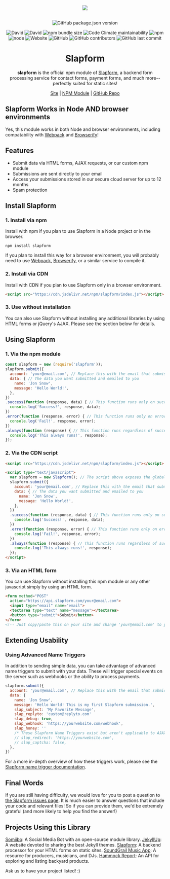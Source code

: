 <div align="center">
  <a href="https://cdn.itwcreativeworks.com/assets/slapform/images/logo/slapform-brandmark-blue-x.svg">
    <img src="https://cdn.itwcreativeworks.com/assets/slapform/images/logo/slapform-brandmark-blue-x.svg">
  </a>
  <br>
  <br>

  ![GitHub package.json version](https://img.shields.io/github/package-json/v/slapform/slapform.svg)

  ![David](https://img.shields.io/david/slapform/slapform.svg)
  ![David](https://img.shields.io/david/dev/slapform/slapform.svg) <!-- ![GitHub code size in bytes](https://img.shields.io/github/languages/code-size/slapform/slapform.svg) -->
  ![npm bundle size](https://img.shields.io/bundlephobia/min/slapform.svg)
  ![Code Climate maintainability](https://img.shields.io/codeclimate/maintainability-percentage/slapform/slapform.svg)
  ![npm](https://img.shields.io/npm/dm/slapform.svg)
  ![node](https://img.shields.io/node/v/slapform.svg)
  ![Website](https://img.shields.io/website/https/itwcreativeworks.com.svg)
  ![GitHub](https://img.shields.io/github/license/slapform/slapform.svg)
  ![GitHub contributors](https://img.shields.io/github/contributors/slapform/slapform.svg)
  ![GitHub last commit](https://img.shields.io/github/last-commit/slapform/slapform.svg)

  # Slapform
  **slapform** is the official npm module of [Slapform](https://slapform.com), a backend form processing service for contact forms, payment forms, and much more--perfectly suited for static sites!

  [Site](https://slapform.com) | [NPM Module](https://www.npmjs.com/package/slapform) | [GitHub Repo](https://github.com/slapform/slapform)

</div>

## Slapform Works in Node AND browser environments
Yes, this module works in both Node and browser environments, including compatability with [Webpack](https://www.npmjs.com/package/webpack) and [Browserify](https://www.npmjs.com/package/browserify)!

## Features
* Submit data via HTML forms, AJAX requests, or our custom npm module
* Submissions are sent directly to your email
* Access your submissions stored in our secure cloud server for up to 12 months
* Spam protection

## Install Slapform
### 1. Install via npm
Install with npm if you plan to use Slapform in a Node project or in the browser.
```shell
npm install slapform
```
If you plan to install this way for a browser environment, you will probably need to use [Webpack](https://www.npmjs.com/package/webpack), [Browserify](https://www.npmjs.com/package/browserify), or a similar service to compile it.

### 2. Install via CDN
Install with CDN if you plan to use Slapform only in a browser environment.
```html
<script src="https://cdn.jsdelivr.net/npm/slapform/index.js"></script>
```

### 3. Use without installation
You can also use Slapform without installing any additional libraries by using HTML forms or jQuery's AJAX. Please see the section below for details.

## Using Slapform
### 1. Via the npm module
```js
const slapform = new (require('slapform'));
slapform.submit({
  account: 'your@email.com', // Replace this with the email that submissions should be sent to
  data: { // The data you want submitted and emailed to you
    name: 'Jon Snow',
    message: 'Hello World!',
  },
})
.success(function (response, data) { // This function runs only on success
  console.log('Success!', response, data);
})
.error(function (response, error) { // This function runs only on error
  console.log('Fail!', response, error);
})
.always(function (response) { // This function runs regardless of success or error
  console.log('This always runs!', response);
});
```

### 2. Via the CDN script
```html
<script src="https://cdn.jsdelivr.net/npm/slapform/index.js"></script>

<script type="text/javascript">
  var slapform = new Slapform(); // The script above exposes the global variable 'Slapform'
  slapform.submit({
    account: 'your@email.com', // Replace this with the email that submissions should be sent to
    data: { // The data you want submitted and emailed to you
      name: 'Jon Snow',
      message: 'Hello World!',
    },
  })
  .success(function (response, data) { // This function runs only on success
    console.log('Success!', response, data);
  })
  .error(function (response, error) { // This function runs only on error
    console.log('Fail!', response, error);
  })
  .always(function (response) { // This function runs regardless of success or error
    console.log('This always runs!', response);
  });  
</script>
```

### 3. Via an HTML form
You can use Slapform without installing this npm module or any other javascript simply by using an HTML form.
```html
<form method="POST"
  action="https://api.slapform.com/your@email.com">
  <input type="email" name="email">
  <textarea type="text" name="message"></textarea>
  <button type="submit">Submit</button>
</form>
<!-- Just copy/paste this on your site and change 'your@email.com' to your email! -->
```

## Extending Usability

### Using Advanced Name Triggers
In addition to sending simple data, you can take advantage of advanced name triggers to submit with your data. These will trigger special events on the server such as webhooks or the ability to process payments.
```js
slapform.submit({
  account: 'your@email.com', // Replace this with the email that submissions should be sent to
  data: {
    name: 'Jon Snow',
    message: 'Hello World! This is my first Slapform submission.',
    slap_subject: 'My Favorite Message',
    slap_replyto: 'custom@replyto.com'
    slap_debug: true,
    slap_webhook: 'https://yourwebsite.com/webhook',
    slap_honey: ''
    /* These Slapform Name Triggers exist but aren't applicable to AJAX submissions */
    // slap_redirect: 'https://yourwebsite.com',
    // slap_captcha: false,
  },
})
```

For a more in-depth overview of how these triggers work, please see the [Slapform name trigger documentation](https://slapform.com/docs/name-triggers/).

## Final Words
If you are still having difficulty, we would love for you to post
a question to [the Slapform issues page](https://github.com/slapform/slapform/issues). It is much easier to answer questions that include your code and relevant files! So if you can provide them, we'd be extremely grateful (and more likely to help you find the answer!)

## Projects Using this Library
[Somiibo](https://somiibo.com/): A Social Media Bot with an open-source module library.
[JekyllUp](https://jekyllup.com/): A website devoted to sharing the best Jekyll themes.
[Slapform](https://slapform.com/): A backend processor for your HTML forms on static sites.
[SoundGrail Music App](https://app.soundgrail.com/): A resource for producers, musicians, and DJs.
[Hammock Report](https://hammockreport.com/): An API for exploring and listing backyard products.

Ask us to have your project listed! :)
